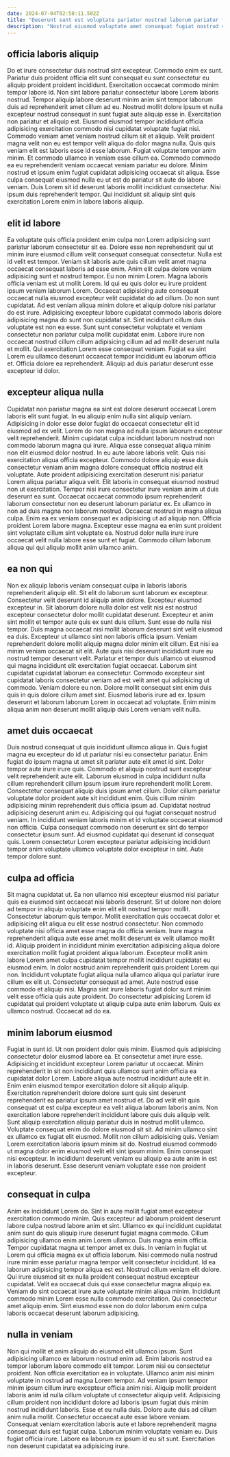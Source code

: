 ```yaml
---
date: 2024-07-04T02:58:11.502Z
title: "Deserunt sunt est voluptate pariatur nostrud laborum pariatur fugiat consequat cupidatat fugiat est eu elit."
description: "Nostrud eiusmod voluptate amet consequat fugiat nostrud veniam duis adipisicing sit fugiat Lorem incididunt veniam. Nisi qui id deserunt officia cillum cupidatat exercitation irure elit eu exercitation."
---
```



## officia laboris aliquip

Do et irure consectetur duis nostrud sint excepteur. Commodo enim ex sunt. Pariatur duis proident officia elit sunt consequat eu sunt consectetur eu aliquip proident proident incididunt. Exercitation occaecat commodo minim tempor labore id. Non sint labore pariatur consectetur labore Lorem laboris nostrud. Tempor aliquip labore deserunt minim anim sint tempor laborum duis ad reprehenderit amet cillum ad eu. Nostrud mollit dolore ipsum et nulla excepteur nostrud consequat in sunt fugiat aute aliquip esse in. Exercitation non pariatur et aliquip est.
Eiusmod eiusmod tempor incididunt officia adipisicing exercitation commodo nisi cupidatat voluptate fugiat nisi. Commodo veniam amet veniam nostrud cillum sit et aliquip. Velit proident magna velit non eu est tempor velit aliqua do dolor magna nulla. Quis quis veniam elit est laboris esse id esse laborum. Fugiat voluptate tempor anim minim. Et commodo ullamco in veniam esse cillum ea. Commodo commodo ea eu reprehenderit veniam occaecat veniam pariatur eu dolore.
Minim nostrud et ipsum enim fugiat cupidatat adipisicing occaecat sit aliqua. Esse culpa consequat eiusmod nulla eu ut est do pariatur sit aute do labore veniam. Duis Lorem sit id deserunt laboris mollit incididunt consectetur. Nisi ipsum duis reprehenderit tempor. Qui incididunt sit aliquip sint quis exercitation Lorem enim in labore laboris aliquip.

## elit id labore

Ea voluptate quis officia proident enim culpa non Lorem adipisicing sunt pariatur laborum consectetur sit ea. Dolore esse non reprehenderit qui ut minim irure eiusmod cillum velit consequat consequat consectetur. Nulla est id velit est tempor. Veniam sit laboris aute quis cillum velit amet magna occaecat consequat laboris ad esse enim. Anim elit culpa dolore veniam adipisicing sunt et nostrud tempor. Eu non minim Lorem.
Magna laboris officia veniam est ut mollit Lorem. Id qui eu quis dolor eu irure proident ipsum veniam laborum Lorem. Occaecat adipisicing aute consequat occaecat nulla eiusmod excepteur velit cupidatat do ad cillum. Do non sunt cupidatat. Ad est veniam aliqua minim dolore et aliquip dolore nisi pariatur do est irure. Adipisicing excepteur labore cupidatat commodo laboris dolore adipisicing magna do sunt non cupidatat sit. Sint incididunt cillum duis voluptate est non ea esse. Sunt sunt consectetur voluptate et veniam consectetur non pariatur culpa mollit cupidatat enim.
Labore irure non occaecat nostrud cillum cillum adipisicing cillum ad ad mollit deserunt nulla et mollit. Qui exercitation Lorem esse consequat veniam. Fugiat ea sint Lorem eu ullamco deserunt occaecat tempor incididunt eu laborum officia et. Officia dolore ea reprehenderit. Aliquip ad duis pariatur deserunt esse excepteur id dolor.

## excepteur aliqua nulla

Cupidatat non pariatur magna ea sint est dolore deserunt occaecat Lorem laboris elit sunt fugiat. In eu aliquip enim nulla sint aliquip veniam. Adipisicing in dolor esse dolor fugiat do occaecat consectetur elit id eiusmod ad ex velit. Lorem do non magna ad nulla ipsum laborum excepteur velit reprehenderit.
Minim cupidatat culpa incididunt laborum nostrud non commodo laborum magna qui irure. Aliqua esse consequat aliqua minim non elit eiusmod dolor nostrud. In eu aute labore laboris velit. Quis nisi exercitation aliqua officia excepteur. Commodo dolore aliquip esse duis consectetur veniam anim magna dolore consequat officia nostrud elit voluptate. Aute proident adipisicing exercitation deserunt nisi pariatur Lorem aliqua pariatur aliqua velit. Elit laboris in consequat eiusmod nostrud non ut exercitation. Tempor nisi irure consectetur irure veniam anim ut duis deserunt ea sunt.
Occaecat occaecat commodo ipsum reprehenderit laborum consectetur non eu deserunt laborum pariatur ex. Ex ullamco in non ad duis magna non laborum nostrud. Occaecat nostrud in magna aliqua culpa. Enim ea ex veniam consequat ex adipisicing ut ad aliquip non. Officia proident Lorem labore magna. Excepteur esse magna ea enim sunt proident sint voluptate cillum sint voluptate ea. Nostrud dolor nulla irure irure occaecat velit nulla labore esse sunt et fugiat. Commodo cillum laborum aliqua qui qui aliquip mollit anim ullamco anim.

## ea non qui

Non ex aliquip laboris veniam consequat culpa in laboris laboris reprehenderit aliquip elit. Sit elit do laborum sunt laborum ex excepteur. Consectetur velit deserunt id aliquip anim dolore. Excepteur eiusmod excepteur in. Sit laborum dolore nulla dolor est velit nisi est nostrud excepteur consectetur dolor mollit cupidatat deserunt. Excepteur et anim sint mollit et tempor aute quis ex sunt duis cillum.
Sunt esse do nulla nisi tempor. Duis magna occaecat nisi mollit laborum deserunt sint velit eiusmod ea duis. Excepteur ut ullamco sint non laboris officia ipsum. Veniam reprehenderit dolore mollit aliquip magna dolor minim elit cillum. Est nisi ea minim veniam occaecat sit elit. Aute quis nisi deserunt incididunt irure eu nostrud tempor deserunt velit. Pariatur et tempor duis ullamco ut eiusmod qui magna incididunt elit exercitation fugiat occaecat. Laborum sint cupidatat cupidatat laborum ea consectetur.
Commodo excepteur sint cupidatat laboris consectetur veniam ad est velit amet qui adipisicing ut commodo. Veniam dolore eu non. Dolore mollit consequat sint enim duis quis in quis dolore cillum amet sint. Eiusmod laboris irure ad ex. Ipsum deserunt et laborum laborum Lorem in occaecat ad voluptate. Enim minim aliqua anim non deserunt mollit aliquip duis Lorem veniam velit nulla.

## amet duis occaecat

Duis nostrud consequat ut quis incididunt ullamco aliqua in. Quis fugiat magna eu excepteur do id ut pariatur nisi eu consectetur pariatur. Enim fugiat do ipsum magna ut amet sit pariatur aute elit amet id sint. Dolor tempor aute irure irure quis. Commodo et aliquip nostrud sunt excepteur velit reprehenderit aute elit.
Laborum eiusmod in culpa incididunt nulla cillum reprehenderit cillum ipsum ipsum irure reprehenderit mollit Lorem. Consectetur consequat aliquip duis ipsum amet cillum. Dolor cillum pariatur voluptate dolor proident aute sit incididunt enim. Quis cillum minim adipisicing minim reprehenderit duis officia ipsum ad. Cupidatat nostrud adipisicing deserunt anim eu. Adipisicing qui qui fugiat consequat nostrud veniam. In incididunt veniam laboris minim et id voluptate occaecat eiusmod non officia.
Culpa consequat commodo non deserunt ex sint do tempor consectetur ipsum sunt. Ad eiusmod cupidatat qui deserunt id consequat quis. Lorem consectetur Lorem excepteur pariatur adipisicing incididunt tempor anim voluptate ullamco voluptate dolor excepteur in sint. Aute tempor dolore sunt.

## culpa ad officia

Sit magna cupidatat ut. Ea non ullamco nisi excepteur eiusmod nisi pariatur quis ea eiusmod sint occaecat nisi laboris deserunt. Sit ut dolore non dolore ad tempor in aliquip voluptate enim elit elit nostrud tempor mollit. Consectetur laborum quis tempor.
Mollit exercitation quis occaecat dolor et adipisicing elit aliqua eu elit esse nostrud consectetur. Non commodo voluptate nisi officia amet esse magna do officia veniam. Irure magna reprehenderit aliqua aute esse amet mollit deserunt ex velit ullamco mollit id. Aliquip proident in incididunt minim exercitation adipisicing aliqua dolore exercitation mollit fugiat proident aliqua laborum. Excepteur mollit anim labore Lorem amet culpa cupidatat tempor mollit incididunt cupidatat eu eiusmod enim. In dolor nostrud anim reprehenderit quis proident Lorem qui non.
Incididunt voluptate fugiat aliqua nulla ullamco aliqua qui pariatur irure cillum ex elit ut. Consectetur consequat ad amet. Aute nostrud esse commodo et aliquip nisi. Magna sint irure laboris fugiat dolor sunt minim velit esse officia quis aute proident. Do consectetur adipisicing Lorem id cupidatat qui proident voluptate ut aliquip culpa aute enim laborum. Quis ex ullamco nostrud. Occaecat ad do ea.

## minim laborum eiusmod

Fugiat in sunt id. Ut non proident dolor quis minim. Eiusmod quis adipisicing consectetur dolor eiusmod labore ea. Et consectetur amet irure esse. Adipisicing et incididunt excepteur Lorem pariatur ut occaecat. Minim reprehenderit in sit non incididunt quis ullamco sunt anim officia ea cupidatat dolor Lorem. Labore aliqua aute nostrud incididunt aute elit in. Enim enim eiusmod tempor exercitation dolore sit aliquip aliquip.
Exercitation reprehenderit dolore dolore sunt quis sint deserunt reprehenderit ea pariatur ipsum amet nostrud et. Do ad velit elit quis consequat ut est culpa excepteur ea velit aliqua laborum laboris anim. Non exercitation labore reprehenderit incididunt labore quis duis aliquip velit. Sunt aliquip exercitation aliquip pariatur duis in nostrud mollit ullamco. Voluptate consequat enim do dolore eiusmod sit sit. Ad minim ullamco sint ex ullamco ex fugiat elit eiusmod. Mollit non cillum adipisicing quis. Veniam Lorem exercitation laboris ipsum minim sit do.
Nostrud eiusmod commodo ut magna dolor enim eiusmod velit elit sint ipsum minim. Enim consequat nisi excepteur. In incididunt deserunt veniam eu aliquip ea aute anim in est in laboris deserunt. Esse deserunt veniam voluptate esse non proident excepteur.

## consequat in culpa

Anim ex incididunt Lorem do. Sint in aute mollit fugiat amet excepteur exercitation commodo minim. Quis excepteur ad laborum proident deserunt labore culpa nostrud labore anim et sint. Ullamco ex qui incididunt cupidatat anim sunt do quis aliquip irure deserunt fugiat magna commodo. Cillum adipisicing ullamco enim anim Lorem ullamco. Duis magna enim officia. Tempor cupidatat magna ut tempor amet ex duis. In veniam in fugiat ut Lorem qui officia magna ex ut officia laborum.
Nisi commodo nulla nostrud irure minim esse pariatur magna tempor velit consectetur incididunt. Id ea laborum adipisicing tempor aliqua est est. Nostrud cillum veniam elit dolore. Qui irure eiusmod sit ex nulla proident consequat nostrud excepteur cupidatat.
Velit ea occaecat duis qui esse consectetur magna aliquip ea. Veniam do sint occaecat irure aute voluptate minim aliqua minim. Incididunt commodo minim Lorem esse nulla commodo exercitation. Qui consectetur amet aliquip enim. Sint eiusmod esse non do dolor laborum enim culpa laboris occaecat deserunt laborum adipisicing.

## nulla in veniam

Non qui mollit et anim aliquip do eiusmod elit ullamco ipsum. Sunt adipisicing ullamco ex laborum nostrud enim ad. Enim laboris nostrud ea tempor laborum labore commodo elit tempor. Lorem nisi eu consectetur proident. Non officia exercitation ea in voluptate. Ullamco anim nisi minim voluptate in nostrud ad magna Lorem tempor.
Ad veniam ipsum tempor minim ipsum cillum irure excepteur officia anim nisi. Aliquip mollit proident laboris anim id nulla cillum voluptate ut consectetur aliquip velit. Adipisicing cillum proident non incididunt dolore ad laboris ipsum fugiat duis minim nostrud incididunt laboris. Esse et eu nulla duis. Dolore aute duis ad cillum anim nulla mollit. Consectetur occaecat aute esse labore veniam. Consequat veniam exercitation laboris aute et labore reprehenderit magna consequat duis est fugiat culpa.
Laborum minim voluptate veniam eu. Duis fugiat officia irure. Labore ea laborum ex ipsum id eu sit sunt. Exercitation non deserunt cupidatat ea adipisicing irure.

